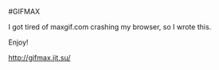 #GIFMAX

I got tired of maxgif.com crashing my browser, so I wrote this.

Enjoy!

http://gifmax.jit.su/